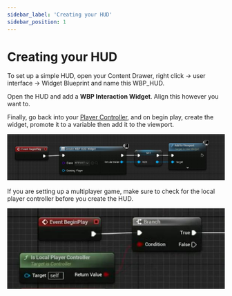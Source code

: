 ```yaml
---
sidebar_label: 'Creating your HUD'
sidebar_position: 1
---
```


# Creating your HUD

To set up a simple HUD, open your Content Drawer, right click -> user interface -> Widget Blueprint and name this WBP_HUD.

Open the HUD and add a **WBP Interaction Widget**. Align this however you want to.

Finally, go back into your [Player Controller](../../player-controller/index.md), and on begin play, create the widget, promote it to a variable then add it to the viewport.

![create-hud.jpg](/img/interaction/create-hud.jpg)

If you are setting up a multiplayer game, make sure to check for the local player controller before you create the HUD.

![multiplayer-create-hud.jpg](/img/interaction/multiplayer-create-hud.jpg)